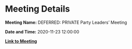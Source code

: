 # Meeting Details

**Meeting Name:** DEFERRED: PRIVATE Party Leaders’ Meeting

**Date and Time:** 2020-11-23 12:00:00

**[Link to Meeting](https://www.limerick.ie/council/whats-on/private-party-leaders-meeting-40)**
